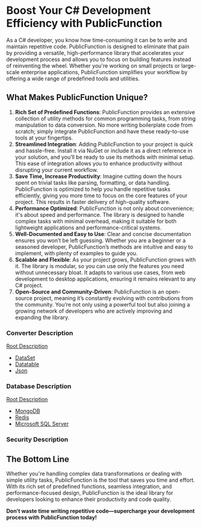# Boost Your C# Development Efficiency with PublicFunction

As a C# developer, you know how time-consuming it can be to write and maintain repetitive code. PublicFunction is designed to eliminate that pain by providing a versatile, high-performance library that accelerates your development process and allows you to focus on building features instead of reinventing the wheel. Whether you're working on small projects or large-scale enterprise applications, PublicFunction simplifies your workflow by offering a wide range of predefined tools and utilities.

## What Makes PublicFunction Unique?
 1. **Rich Set of Predefined Functions**: PublicFunction provides an extensive collection of utility methods for common programming tasks, from string manipulation to data conversion. No more writing boilerplate code from scratch; simply integrate PublicFunction and have these ready-to-use tools at your fingertips.
 2. **Streamlined Integration**: Adding PublicFunction to your project is quick and hassle-free. Install it via NuGet or include it as a direct reference in your solution, and you’ll be ready to use its methods with minimal setup. This ease of integration allows you to enhance productivity without disrupting your current workflow.
 3. **Save Time, Increase Productivity**: Imagine cutting down the hours spent on trivial tasks like parsing, formatting, or data handling. PublicFunction is optimized to help you handle repetitive tasks efficiently, giving you more time to focus on the core features of your project. This results in faster delivery of high-quality software.
 4. **Performance Optimized**: PublicFunction is not only about convenience; it's about speed and performance. The library is designed to handle complex tasks with minimal overhead, making it suitable for both lightweight applications and performance-critical systems.
 5. **Well-Documented and Easy to Use**: Clear and concise documentation ensures you won’t be left guessing. Whether you are a beginner or a seasoned developer, PublicFunction’s methods are intuitive and easy to implement, with plenty of examples to guide you.
 6. **Scalable and Flexible**: As your project grows, PublicFunction grows with it. The library is modular, so you can use only the features you need without unnecessary bloat. It adapts to various use cases, from web development to desktop applications, ensuring it remains relevant to any C# project.
 7. **Open-Source and Community-Driven**: PublicFunction is an open-source project, meaning it’s constantly evolving with contributions from the community. You’re not only using a powerful tool but also joining a growing network of developers who are actively improving and expanding the library.

### Converter Description 
 [Root Description](https://github.com/rayanabniro/PublicFunction/blob/main/PublicFunction/DataBase/README.md)
 - [DataSet](https://github.com/rayanabniro/PublicFunction/blob/main/PublicFunction/Converter/DataSet/README.md "README.md")
 - [Datatable](https://github.com/rayanabniro/PublicFunction/blob/main/PublicFunction/Converter/Datatable/README.md "README.md")
 - [Json](https://github.com/rayanabniro/PublicFunction/blob/main/PublicFunction/Converter/Json/README.md "README.md")
### Database Description 
   [Root Description](https://github.com/rayanabniro/PublicFunction/edit/main/PublicFunction/DataBase/README.md "README.md")
   - [MongoDB](https://github.com/rayanabniro/PublicFunction/blob/main/PublicFunction/DataBase/Mongo/README.md "README.md")
   - [Redis](https://github.com/rayanabniro/PublicFunction/blob/main/PublicFunction/DataBase/Redis/README.md "README.md")
   - [Microsoft SQL Server](https://github.com/rayanabniro/PublicFunction/blob/main/PublicFunction/DataBase/SQL/README.md "README.md")

### Security Description 


## The Bottom Line

Whether you're handling complex data transformations or dealing with simple utility tasks, PublicFunction is the tool that saves you time and effort. With its rich set of predefined functions, seamless integration, and performance-focused design, PublicFunction is the ideal library for developers looking to enhance their productivity and code quality.

**Don’t waste time writing repetitive code—supercharge your development process with PublicFunction today!**

